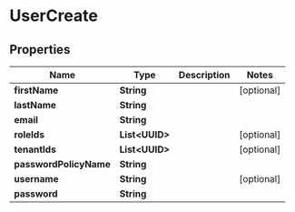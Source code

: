 

# UserCreate

## Properties

Name | Type | Description | Notes
------------ | ------------- | ------------- | -------------
**firstName** | **String** |  |  [optional]
**lastName** | **String** |  | 
**email** | **String** |  | 
**roleIds** | **List&lt;UUID&gt;** |  |  [optional]
**tenantIds** | **List&lt;UUID&gt;** |  |  [optional]
**passwordPolicyName** | **String** |  | 
**username** | **String** |  |  [optional]
**password** | **String** |  | 



